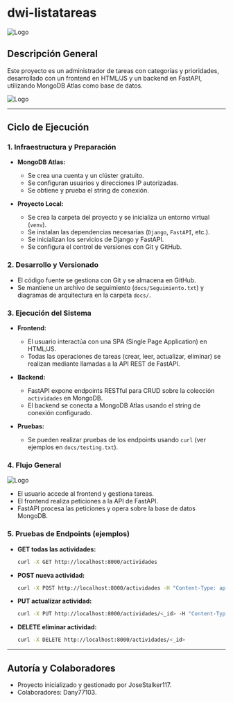 # dwi-listatareas

![Logo](https://i.ibb.co/3YM5DmL5/Fast-API-b.jpg)

## Descripción General

Este proyecto es un administrador de tareas con categorías y prioridades, desarrollado con un frontend en HTML/JS y un backend en FastAPI, utilizando MongoDB Atlas como base de datos.

![Logo](https://i.ibb.co/8nTwFhxx/Bloc-tareas.png)

---

## Ciclo de Ejecución

### 1. Infraestructura y Preparación

- **MongoDB Atlas:**
  - Se crea una cuenta y un clúster gratuito.
  - Se configuran usuarios y direcciones IP autorizadas.
  - Se obtiene y prueba el string de conexión.

- **Proyecto Local:**
  - Se crea la carpeta del proyecto y se inicializa un entorno virtual (`venv`).
  - Se instalan las dependencias necesarias (`Django`, `FastAPI`, etc.).
  - Se inicializan los servicios de Django y FastAPI.
  - Se configura el control de versiones con Git y GitHub.

### 2. Desarrollo y Versionado
- El código fuente se gestiona con Git y se almacena en GitHub.
- Se mantiene un archivo de seguimiento (`docs/Seguimiento.txt`) y diagramas de arquitectura en la carpeta `docs/`.

### 3. Ejecución del Sistema
- **Frontend:**
  - El usuario interactúa con una SPA (Single Page Application) en HTML/JS.
  - Todas las operaciones de tareas (crear, leer, actualizar, eliminar) se realizan mediante llamadas a la API REST de FastAPI.

- **Backend:**
  - FastAPI expone endpoints RESTful para CRUD sobre la colección `actividades` en MongoDB.
  - El backend se conecta a MongoDB Atlas usando el string de conexión configurado.

- **Pruebas:**
  - Se pueden realizar pruebas de los endpoints usando `curl` (ver ejemplos en `docs/testing.txt`).

### 4. Flujo General

![Logo](https://i.ibb.co/HpG2YyQJ/Diagrama-dw-listatareas-2.png)

- El usuario accede al frontend y gestiona tareas.
- El frontend realiza peticiones a la API de FastAPI.
- FastAPI procesa las peticiones y opera sobre la base de datos MongoDB.

### 5. Pruebas de Endpoints (ejemplos)
- **GET todas las actividades:**
  ```bash
  curl -X GET http://localhost:8000/actividades
  ```
- **POST nueva actividad:**
  ```bash
  curl -X POST http://localhost:8000/actividades -H "Content-Type: application/json" -d '{"Nombre": "Tarea de ejemplo","Categoria": "Trabajo","Descripcion": "Completar el informe mensual","Prioridad": "Alta","Fin": "2024-06-30T18:00:00"}'
  ```
- **PUT actualizar actividad:**
  ```bash
  curl -X PUT http://localhost:8000/actividades/<_id> -H "Content-Type: application/json" -d '{ "Nombre": "Tarea actualizada", ... }'
  ```
- **DELETE eliminar actividad:**
  ```bash
  curl -X DELETE http://localhost:8000/actividades/<_id>
  ```

---

## Autoría y Colaboradores
- Proyecto inicializado y gestionado por JoseStalker117.
- Colaboradores: Dany77103.
